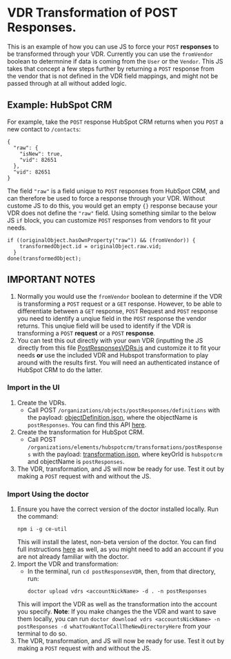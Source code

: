 # VDR Transformation of POST Responses.

This is an example of how you can use JS to force your `POST` **responses** to be transformed through your VDR. Currently you can use the `fromVendor` boolean to determnine if data is coming from the `User` or the `Vendor`. This JS takes that concept a few steps further by returning a `POST` response from the vendor that is not defined in the VDR field mappings, and might not be passed through at all without added logic.

## Example: HubSpot CRM
For example, take the `POST` response HubSpot CRM returns when you `POST` a new contact to `/contacts`:
```
{
  "raw": {
    "isNew": true,
    "vid": 82651
  },
  "vid": 82651
}
```
The field `"raw"` is a field unique to `POST` responses from HubSpot CRM, and can therefore be used to force a response through your VDR. Without custome JS to do this, you would get an empty `{}` response because your VDR does not define the `"raw"` field. Using something similar to the below JS `if` block, you can customize `POST` responses from vendors to fit your needs.
```
if ((originalObject.hasOwnProperty("raw")) && (fromVendor)) {
    transformedObject.id = originalObject.raw.vid;
  }
done(transformedObject);
```

## IMPORTANT NOTES
1. Normally you would use the `fromVendor` boolean to determine if the VDR is transforming a `POST` request or a `GET` response. However, to be able to differentiate between a `GET` response, `POST` Request and `POST` response you need to identify a unqiue field in the `POST` response the vendor returns. This unqiue field will be used to identify if the VDR is transforming a `POST` **request** or a `POST` **response**.
2. You can test this out directly with your own VDR (inputting the JS directly from this file [PostResponsesVDRs.js](PostResponsesVDRs.js) and customize it to fit your needs **or** use the included VDR and Hubspot transformation to play around with the results first. You will need an authenticated instance of HubSpot CRM to do the latter.

### Import in the UI
1. Create the VDRs.
    * Call POST `/organizations/objects/postResponses/definitions` with the payload: [objectDefinition.json](postResponsesVDR/postResponses/definition/objectDefinition.json), where the objectName is `postResponses`. You can find this API [here](https://my-staging.cloudelements.io/api-docs/platform/organizations).
2. Create the transformation for HubSpot CRM.
    * Call POST `/organizations/elements/hubspotcrm/transformations/postResponses` with the payload: [transformation.json](postResponsesVDR/postResponses/transformation/hubspotcrm/transformation.json), where keyOrId is `hubspotcrm` and objectName is `postResponses`.
3. The VDR, transformation, and JS will now be ready for use. Test it out by making a `POST` request with and without the JS.

### Import Using the doctor
1. Ensure you have the correct version of the doctor installed locally. Run the command:
    ```
    npm i -g ce-util
    ```
    This will install the latest, non-beta version of the doctor. You can find full instructions [here](https://www.npmjs.com/package/ce-util) as well, as you might need to add an account if you are not already familiar with the doctor. 
2. Import the VDR and transformation:
    * In the terminal, run `cd postResponsesVDR`, then, from that directory, run:
        ```
        doctor upload vdrs <accountNickName> -d . -n postResponses
        ```
    This will import the VDR as well as the transformation into the account you specify.
    **Note**: If you make changes the the VDR and want to save them locally, you can run `doctor download vdrs <accountsNickName> -n postResponses -d whatYouWantToCallTheNewDirectoryHere` from your terminal to do so.
3. The VDR, transformation, and JS will now be ready for use. Test it out by making a `POST` request with and without the JS.